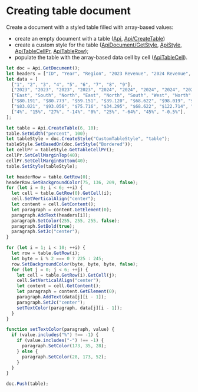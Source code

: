 # Creating table document

Create a document with a styled table filled with array-based values:

- create an empty document with a table ([Api](../text-document-api/Api/Api.md), [Api/CreateTable](../text-document-api/Api/Methods/CreateTable.md))
- create a custom style for the table ([ApiDocument/GetStyle](../text-document-api/ApiDocument/Methods/GetStyle.md), [ApiStyle](../text-document-api/ApiStyle/ApiStyle.md), [ApiTableCellPr](../text-document-api/ApiTableCellPr/ApiTableCellPr.md), [ApiTableRow](../text-document-api/ApiTableRow/ApiTableRow.md));
- populate the table with the array-based data cell by cell ([ApiTableCell](../text-document-api/ApiTableCell/ApiTableCell.md)).

```ts document-builder={"documentType": "word", "editorConfig": {"customization": {"zoom": 60}}}
let doc = Api.GetDocument();
let headers = ["ID", "Year", "Region", "2023 Revenue", "2024 Revenue", "% Change"];
let data = [
  ["1", "2", "3", "4", "5", "6", "7", "8", "9"],
  ["2023", "2023", "2023", "2023", "2024", "2024", "2024", "2024", "2024"],
  ["East", "South", "North", "East", "North", "South", "West", "North", "East"],
  ["$80.191", "$80.773", "$59.151", "$39.120", "$68.622", "$98.019", "$84.410", "$95.739", "92.511"],
  ["$83.021", "$93.056", "$75.716", "$34.295", "$68.622", "$122.714", "$30.670", "$138.856", "92.019"],
  ["4%", "15%", "27%", "-14%", "0%", "25%", "-64%", "45%", "-0.5%"],
];

let table = Api.CreateTable(6, 10);
table.SetWidth("percent", 100);
let tableStyle = doc.CreateStyle("CustomTableStyle", "table");
tableStyle.SetBasedOn(doc.GetStyle("Bordered"));
let cellPr = tableStyle.GetTableCellPr();
cellPr.SetCellMarginTop(40);
cellPr.SetCellMarginBottom(40);
table.SetStyle(tableStyle);

let headerRow = table.GetRow(0);
headerRow.SetBackgroundColor(75, 136, 209, false);
for (let i = 0; i < 6; ++i) {
  let cell = table.GetRow(0).GetCell(i);
  cell.SetVerticalAlign("center");
  let content = cell.GetContent();
  let paragraph = content.GetElement(0);
  paragraph.AddText(headers[i]);
  paragraph.SetColor(255, 255, 255, false);
  paragraph.SetBold(true);
  paragraph.SetJc("center");
}

for (let i = 1; i < 10; ++i) {
  let row = table.GetRow(i);
  let byte = i % 2 === 0 ? 225 : 245;
  row.SetBackgroundColor(byte, byte, byte, false);
  for (let j = 0; j < 6; ++j) {
    let cell = table.GetRow(i).GetCell(j);
    cell.SetVerticalAlign("center");
    let content = cell.GetContent();
    let paragraph = content.GetElement(0);
    paragraph.AddText(data[j][i - 1]);
    paragraph.SetJc("center");
    setTextColor(paragraph, data[j][i - 1]);
  }
}

function setTextColor(paragraph, value) {
  if (value.includes("%") !== -1) {
    if (value.includes("-") !== -1) {
      paragraph.SetColor(173, 35, 28);
    } else {
      paragraph.SetColor(28, 173, 52);
    }
  }
}

doc.Push(table);
```

